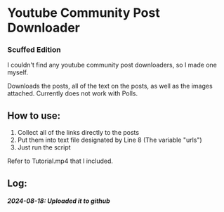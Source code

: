 # Youtube Community Post Downloader
### Scuffed Edition

I couldn't find any youtube community post downloaders, so I made one myself.

Downloads the posts, all of the text on the posts, as well as the images attached.
Currently does not work with Polls.


## How to use:
1. Collect all of the links directly to the posts
2. Put them into text file designated by Line 8 (The variable "urls")
3. Just run the script


Refer to Tutorial.mp4 that I included.

## Log:
##### 2024-08-18: Uploaded it to github
